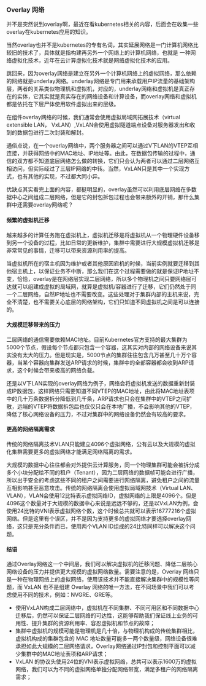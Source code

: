 ### Overlay 网络

并不是突然说到overlay啊，最近在看kubernetes相关的内容，后面会在收集一些overlay在kubernetes应用的知识。

当然overlay也并不是kubernetes的专有名词，其实延展网络是一门计算机网络比较旧的技术了，具体就是指构建再另外一个网络上的计算机网络，也就是
一种网络虚拟化技术，近年在云计算虚拟化技术就是网络虚拟化技术的应用。

跳回来，因为overlay网络是建立在另外一个计算机网络上的虚拟网络，那么依赖的网络就是underlay网络。underlay网络是专门用来承载用户IP流量的基础架构层，两者的关系类似物理机和虚拟机，对应的，underlay网络和虚拟机是真正存在的实体，它其实就是真实存在的网络设备和计算设备，而overlay网络和虚拟机都是依托在下层尸体使用软件虚拟出来的层级。

在组件overlay网络的时候，我们通常会使用虚拟局域网拓展技术（virtual extensible LAN， VxLAN）,VxLAN会使用虚拟隧道端点设备对服务器发出和收到的数据包进行二次封装和解封。

通俗点说，在一个overlay网络中，两个服务器之间可以通过V下LAN的VTEP互相连接，并获得网络中的MAC地址、IP地址等。由此，在数据包传输的过程中，通信的双方都不知道底层网络怎么做的转换，它们只会认为两者可以通过二层网络互相访问，但实际经过了三层IP网络的中转。当然，VxLAN只是其中一个实现方式，也有其他的实现，不过都大同小异。

优缺点其实看完上面的内容，都挺明显的，overlay虽然可以利用底层网络在多数据中心之间组成二层网络，但是它的封包拆包过程也会带来额外的开销，那什么集群中还需要overlay网络呢？

#### 频繁的虚拟机迁移

越来越多的计算任务跑在虚拟机上，虚拟机迁移是将虚拟机从一个物理硬件设备移到另一个设备的过程，比如日常的更新维护，集群中需要进行大规模虚拟机迁移是非常常见的事情，迁移可以带来资源利用率的提高。

当虚拟机所在的宿主机因为维护或者其他原因宕机的时候，当前实例就要迁移到其他宿主机上，以保证业务不中断，那么我们在这个过程需要做的就是保证IP地址不变，恰恰，overlay是在网络层实现二层网络，所以多个物理机之间只要网络层可达就可以组建成虚拟的局域网，就算是虚拟机/容器进行了迁移，它们仍然处于同一个二层网络，自然IP地址也不需要改变。这些处理对于集群内部的主机来说，完全不清楚，也不需要关心底层的网络架构，它们只知道不同虚拟机之间是可以连接的。

#### 大规模迁移带来的压力

二层网络的通信需要依赖MAC地址。目前Kubernetes官方支持的最大集群为5000个节点，假设每个节点都只包含一个容器，这其实对内部的网络设备来说其实没有太大的压力。但是现实是，5000节点的集群往往包含几万甚至几十万个容器，当某个容器向集群发送ARP请求的时候，集群中的全部容器都会收到ARP请求，这个时候会带来极高的网络负载。

还是以V下LAN实现的overlay网络为例子，网络会将虚拟机发送的数据重新封装成IP数据包，这样网络只需要知道不同VTEP的MAC地址，由此将MAC地址表项中的几十万条数据拆分降低到几千条，ARP请求也只会在集群中的VTEP之间扩散，远端的VTEP将数据拆包后也仅仅只会在本地广播，不会影响其他的VTEP，降低了核心网络设备的压力，不过对集群中的网络设备仍然会有较高的要求。


#### 更高的网络隔离需求

传统的网络隔离技术VLAN只能建立4096个虚拟网络，公有云以及大规模的虚拟化集群需要更多的虚拟网络才能满足网络隔离的需求。

大规模的数据中心往往都会对外提供云计算服务，同一个物理集群可能会被拆分成多个小块分配给不同的租户（Tenant），因为二层网络的数据帧可能会进行广播，所以出于安全的考虑这些不同的租户之间需要进行网络隔离，避免租户之间的流量互相影响甚至恶意攻击。传统的网络隔离会使用虚拟局域网技术（Virtual LAN、VLAN），VLAN会使用12比特表示虚拟网络ID，虚拟网络的上限是4096个。但是4096这个数量对于大规模的数据中心来说是远远不够的，还是以VxLAN为例，会使用24比特的VNI表示虚拟网络个数，这个时候总共就可以表示16777216个虚拟网络。但是这里有个误区，并不是因为支持更多的虚拟网络才要选择overlay网络，这只是充分条件而已，使用两个VLAN ID组成的24比特同样可以解决这个问题。


#### 结语

通过Overlay网络这一个中间层，我们可以解决虚拟机的迁移问题、降低二层核心网络设备的压力并提供更大规模的虚拟网络数量。需要注意的是，Overlay 网络只是一种在物理网络上的虚拟网络，使用该技术并不能直接解决集群中的规模性等问题，而 VxLAN 也不是组建 Overlay 网络的唯一方法，在不同场景中我们可以考虑使用不同的技术，例如：NVGRE、GRE等。

- 使用VxLAN构成二层网络中，虚拟机在不同集群、不同可用区和不同数据中心迁移后，仍然可以保证二层网络的可达性，这能够帮助我们保证线上业务的可用性、提升集群的资源利用率、容忍虚拟机和节点的故障；
- 集群中虚拟机的规模可能是物理机是几十倍，与物理机构成的传统集群相比，虚拟机构成的集群包含的 MAC 地址数量可能多一两个数量级，网络设备很难承担如此大规模的二层网络请求，Overlay网络通过IP封包和控制平面可以减少集群中的MAC地址表项和ARP请求；
- VxLAN 的协议头使用24位的VNI表示虚拟网络，总共可以表示1600万的虚拟网络，我们可以为不同的虚拟网络单独分配网络带宽，满足多租户的网络隔离需求；







